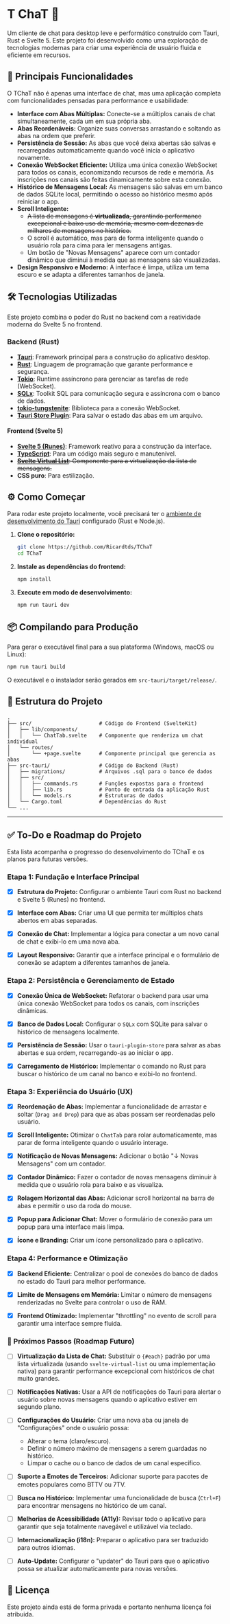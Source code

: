 # T ChaT 💬

Um cliente de chat para desktop leve e performático construído com Tauri, Rust e Svelte 5. Este projeto foi desenvolvido como uma exploração de tecnologias modernas para criar uma experiência de usuário fluida e eficiente em recursos.

## 🚀 Principais Funcionalidades

O TChaT não é apenas uma interface de chat, mas uma aplicação completa com funcionalidades pensadas para performance e usabilidade:

* **Interface com Abas Múltiplas:** Conecte-se a múltiplos canais de chat simultaneamente, cada um em sua própria aba.
* **Abas Reordenáveis:** Organize suas conversas arrastando e soltando as abas na ordem que preferir.
* **Persistência de Sessão:** As abas que você deixa abertas são salvas e recarregadas automaticamente quando você inicia o aplicativo novamente.
* **Conexão WebSocket Eficiente:** Utiliza uma única conexão WebSocket para todos os canais, economizando recursos de rede e memória. As inscrições nos canais são feitas dinamicamente sobre esta conexão.
* **Histórico de Mensagens Local:** As mensagens são salvas em um banco de dados SQLite local, permitindo o acesso ao histórico mesmo após reiniciar o app.
* **Scroll Inteligente:**
  * ~~A lista de mensagens é **virtualizada**, garantindo performance excepcional e baixo uso de memória, mesmo com dezenas de milhares de mensagens no histórico.~~
  * O scroll é automático, mas para de forma inteligente quando o usuário rola para cima para ler mensagens antigas.
  * Um botão de "Novas Mensagens" aparece com um contador dinâmico que diminui à medida que as mensagens são visualizadas.
* **Design Responsivo e Moderno:** A interface é limpa, utiliza um tema escuro e se adapta a diferentes tamanhos de janela.

## 🛠️ Tecnologias Utilizadas

Este projeto combina o poder do Rust no backend com a reatividade moderna do Svelte 5 no frontend.

### Backend (Rust)

* **[Tauri](https://tauri.app/)**: Framework principal para a construção do aplicativo desktop.
* **[Rust](https://www.rust-lang.org/)**: Linguagem de programação que garante performance e segurança.
* **[Tokio](https://tokio.rs/)**: Runtime assíncrono para gerenciar as tarefas de rede (WebSocket).
* **[SQLx](https://github.com/launchbadge/sqlx)**: Toolkit SQL para comunicação segura e assíncrona com o banco de dados.
* **[tokio-tungstenite](https://github.com/snapview/tokio-tungstenite)**: Biblioteca para a conexão WebSocket.
* **[Tauri Store Plugin](https://github.com/tauri-apps/tauri-plugin-store)**: Para salvar o estado das abas em um arquivo.

#### Frontend (Svelte 5)

* **[Svelte 5 (Runes)](https://svelte.dev/)**: Framework reativo para a construção da interface.
* **[TypeScript](https://www.typescriptlang.org/)**: Para um código mais seguro e manutenível.
* ~~**[Svelte Virtual List](https://github.com/sveltejs/svelte-virtual-list)**: Componente para a virtualização da lista de mensagens.~~
* **CSS puro**: Para estilização.

## ⚙️ Como Começar

Para rodar este projeto localmente, você precisará ter o [ambiente de desenvolvimento do Tauri](https://tauri.app/v1/guides/getting-started/prerequisites) configurado (Rust e Node.js).

1. **Clone o repositório:**

    ```bash
    git clone https://github.com/Ricardtds/TChaT
    cd TChaT
    ```

2. **Instale as dependências do frontend:**

    ```bash
    npm install
    ```

3. **Execute em modo de desenvolvimento:**

    ```bash
    npm run tauri dev
    ```

## 📦 Compilando para Produção

Para gerar o executável final para a sua plataforma (Windows, macOS ou Linux):

```bash
npm run tauri build
```

O executável e o instalador serão gerados em `src-tauri/target/release/`.

## 📂 Estrutura do Projeto

``` tree
.
├── src/                      # Código do Frontend (SvelteKit)
│   ├── lib/components/
│   │   └── ChatTab.svelte    # Componente que renderiza um chat individual
│   └── routes/
│       └── +page.svelte      # Componente principal que gerencia as abas
├── src-tauri/                # Código do Backend (Rust)
│   ├── migrations/           # Arquivos .sql para o banco de dados
│   ├── src/
│   │   ├── commands.rs       # Funções expostas para o frontend
│   │   ├── lib.rs            # Ponto de entrada da aplicação Rust
│   │   └── models.rs         # Estruturas de dados
│   └── Cargo.toml            # Dependências do Rust
└── ...
```

---

## ✅ To-Do e Roadmap do Projeto

Esta lista acompanha o progresso do desenvolvimento do TChaT e os planos para futuras versões.

### Etapa 1: Fundação e Interface Principal

* [x] **Estrutura do Projeto:** Configurar o ambiente Tauri com Rust no backend e Svelte 5 (Runes) no frontend.

* [x] **Interface com Abas:** Criar uma UI que permita ter múltiplos chats abertos em abas separadas.
* [x] **Conexão de Chat:** Implementar a lógica para conectar a um novo canal de chat e exibi-lo em uma nova aba.
* [x] **Layout Responsivo:** Garantir que a interface principal e o formulário de conexão se adaptem a diferentes tamanhos de janela.

### Etapa 2: Persistência e Gerenciamento de Estado

* [x] **Conexão Única de WebSocket:** Refatorar o backend para usar uma única conexão WebSocket para todos os canais, com inscrições dinâmicas.

* [x] **Banco de Dados Local:** Configurar o `SQLx` com SQLite para salvar o histórico de mensagens localmente.
* [x] **Persistência de Sessão:** Usar o `tauri-plugin-store` para salvar as abas abertas e sua ordem, recarregando-as ao iniciar o app.
* [x] **Carregamento de Histórico:** Implementar o comando no Rust para buscar o histórico de um canal no banco e exibi-lo no frontend.

### Etapa 3: Experiência do Usuário (UX)

* [x] **Reordenação de Abas:** Implementar a funcionalidade de arrastar e soltar (`Drag and Drop`) para que as abas possam ser reordenadas pelo usuário.

* [x] **Scroll Inteligente:** Otimizar o `ChatTab` para rolar automaticamente, mas parar de forma inteligente quando o usuário interage.
* [x] **Notificação de Novas Mensagens:** Adicionar o botão "↓ Novas Mensagens" com um contador.
* [x] **Contador Dinâmico:** Fazer o contador de novas mensagens diminuir à medida que o usuário rola para baixo e as visualiza.
* [x] **Rolagem Horizontal das Abas:** Adicionar scroll horizontal na barra de abas e permitir o uso da roda do mouse.
* [x] **Popup para Adicionar Chat:** Mover o formulário de conexão para um popup para uma interface mais limpa.

* [x] **Ícone e Branding:** Criar um ícone personalizado para o aplicativo.

### Etapa 4: Performance e Otimização

* [x] **Backend Eficiente:** Centralizar o pool de conexões do banco de dados no estado do Tauri para melhor performance.

* [x] **Limite de Mensagens em Memória:** Limitar o número de mensagens renderizadas no Svelte para controlar o uso de RAM.
* [x] **Frontend Otimizado:** Implementar "throttling" no evento de scroll para garantir uma interface sempre fluida.

### 🚀 Próximos Passos (Roadmap Futuro)

* [ ] **Virtualização da Lista de Chat:** Substituir o `{#each}` padrão por uma lista virtualizada (usando `svelte-virtual-list` ou uma implementação nativa) para garantir performance excepcional com históricos de chat muito grandes.

* [ ] **Notificações Nativas:** Usar a API de notificações do Tauri para alertar o usuário sobre novas mensagens quando o aplicativo estiver em segundo plano.

* [ ] **Configurações do Usuário:** Criar uma nova aba ou janela de "Configurações" onde o usuário possa:
  * Alterar o tema (claro/escuro).
  * Definir o número máximo de mensagens a serem guardadas no histórico.
  * Limpar o cache ou o banco de dados de um canal específico.
* [ ] **Suporte a Emotes de Terceiros:** Adicionar suporte para pacotes de emotes populares como BTTV ou 7TV.
* [ ] **Busca no Histórico:** Implementar uma funcionalidade de busca (`Ctrl+F`) para encontrar mensagens no histórico de um canal.
* [ ] **Melhorias de Acessibilidade (A11y):** Revisar todo o aplicativo para garantir que seja totalmente navegável e utilizável via teclado.
* [ ] **Internacionalização (i18n):** Preparar o aplicativo para ser traduzido para outros idiomas.
* [ ] **Auto-Update:** Configurar o "updater" do Tauri para que o aplicativo possa se atualizar automaticamente para novas versões.

## 📄 Licença

Este projeto ainda está de forma privada e portanto nenhuma licença foi atribuida.
